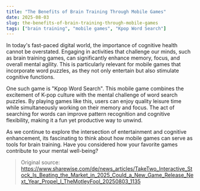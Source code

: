 ```yaml
---
title: "The Benefits of Brain Training Through Mobile Games"
date: 2025-08-03
slug: the-benefits-of-brain-training-through-mobile-games
tags: ["brain training", "mobile games", "Kpop Word Search"]
---
```


In today's fast-paced digital world, the importance of cognitive health cannot be overstated. Engaging in activities that challenge our minds, such as brain training games, can significantly enhance memory, focus, and overall mental agility. This is particularly relevant for mobile games that incorporate word puzzles, as they not only entertain but also stimulate cognitive functions.

One such game is "Kpop Word Search". This mobile game combines the excitement of K-pop culture with the mental challenge of word search puzzles. By playing games like this, users can enjoy quality leisure time while simultaneously working on their memory and focus. The act of searching for words can improve pattern recognition and cognitive flexibility, making it a fun yet productive way to unwind.

As we continue to explore the intersection of entertainment and cognitive enhancement, its fascinating to think about how mobile games can serve as tools for brain training. Have you considered how your favorite games contribute to your mental well-being?
> Original source: https://www.sharewise.com/de/news_articles/TakeTwo_Interactive_Stock_Is_Beating_the_Market_in_2025_Could_a_New_Game_Release_Next_Year_Propel_I_TheMotleyFool_20250803_1135